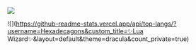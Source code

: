 ![](https://github-readme-stats.vercel.app/api?username=Hexadecagons&count_private=true&show_icons=true&include_all_commits=true&cache_seconds=1800&theme=dracula&custom_title=Welcome!)

![](https://github-readme-stats.vercel.app/api/top-langs/?username=Hexadecagons&custom_title=✨Lua Wizard✨&layout=default&theme=dracula&count_private=true)
